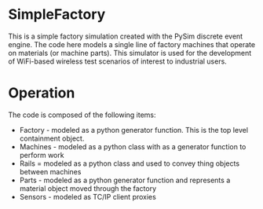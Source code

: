# SimpleFactory
This is a simple factory simulation created with the PySim discrete event engine.  The code here models a single line of factory machines that operate on materials (or machine parts).  This simulator is used for the development of WiFi-based wireless test scenarios of interest to industrial users.

# Operation
The code is composed of the following items:
* Factory - modeled as a python generator function.  This is the top level containment object.
* Machines - modeled as a python class with as a generator function to perform work
* Rails = modeled as a python class and used to convey thing objects between machines
* Parts - modeled as a python generator function and represents a material object moved through the factory
* Sensors - modeled as TC/IP client proxies

